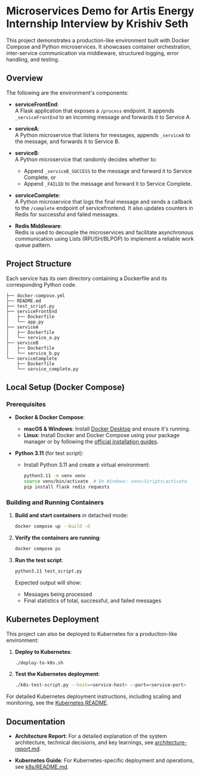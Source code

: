 # Microservices Demo for Artis Energy Internship Interview by Krishiv Seth

This project demonstrates a production-like environment built with Docker Compose and Python microservices. It showcases container orchestration, inter-service communication via middleware, structured logging, error handling, and testing.

## Overview

The following are the environment's components:

- **serviceFrontEnd**:  
  A Flask application that exposes a `/process` endpoint. It appends `_serviceFrontEnd` to an incoming message and forwards it to Service A.

- **serviceA**:  
  A Python microservice that listens for messages, appends `_serviceA` to the message, and forwards it to Service B.

- **serviceB**:  
  A Python microservice that randomly decides whether to:
  - Append `_serviceB_SUCCESS` to the message and forward it to Service Complete, or
  - Append `_FAILED` to the message and forward it to Service Complete.

- **serviceComplete**:  
  A Python microservice that logs the final message and sends a callback to the `/complete` endpoint of servicefrontend. It also updates counters in Redis for successful and failed messages.

- **Redis Middleware**:  
  Redis is used to decouple the microservices and facilitate asynchronous communication using Lists (RPUSH/BLPOP) to implement a reliable work queue pattern.

## Project Structure
   Each service has its own directory containing a Dockerfile and its corresponding Python code.

   ```
   ├── docker-compose.yml
   ├── README.md
   ├── test_script.py
   ├── serviceFrontEnd
   │   ├── Dockerfile
   │   └── app.py
   ├── serviceA
   │   ├── Dockerfile
   │   └── service_a.py
   ├── serviceB
   │   ├── Dockerfile
   │   └── service_b.py
   └── serviceComplete
       ├── Dockerfile
       └── service_complete.py
   ```

## Local Setup (Docker Compose)

### Prerequisites

- **Docker & Docker Compose**:  
  - **macOS & Windows**: Install [Docker Desktop](https://www.docker.com/products/docker-desktop) and ensure it's running.
  - **Linux**: Install Docker and Docker Compose using your package manager or by following the [official installation guides](https://docs.docker.com/engine/install/).

- **Python 3.11** (for test script):  
  - Install Python 3.11 and create a virtual environment:
    ```bash
    python3.11 -m venv venv
    source venv/bin/activate  # On Windows: venv\Scripts\activate
    pip install flask redis requests
    ```

### Building and Running Containers

1. **Build and start containers** in detached mode:
   ```bash
   docker compose up --build -d
   ```

2. **Verify the containers are running**:
   ```bash
   docker compose ps
   ```

3. **Run the test script**:
   ```bash
   python3.11 test_script.py
   ```

   Expected output will show:
   - Messages being processed
   - Final statistics of total, successful, and failed messages

## Kubernetes Deployment

This project can also be deployed to Kubernetes for a production-like environment:

1. **Deploy to Kubernetes**:
   ```bash
   ./deploy-to-k8s.sh
   ```

2. **Test the Kubernetes deployment**:
   ```bash
   ./k8s-test-script.py --host=<service-host> --port=<service-port>
   ```

For detailed Kubernetes deployment instructions, including scaling and monitoring, see the [Kubernetes README](k8s/README.md).

## Documentation

- **Architecture Report**: For a detailed explanation of the system architecture, technical decisions, and key learnings, see [architecture-report.md](architecture-report.md).

- **Kubernetes Guide**: For Kubernetes-specific deployment and operations, see [k8s/README.md](k8s/README.md).

